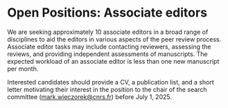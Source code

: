 # Open Positions: Associate editors

We are seeking approximately 10 associate editors in a broad range of disciplines to aid the editors in various aspects of the peer review process. Associate editor tasks may include contacting reviewers, assessing the reviews, and providing independent assessments of manuscripts. The expected workload of an associate editor is less than one new manuscript per month. 

Interested candidates should provide a CV, a publication list, and a short letter motivating their interest in the position to the chair of the search committee (mark.wieczorek@cnrs.fr) before July 1, 2025.
